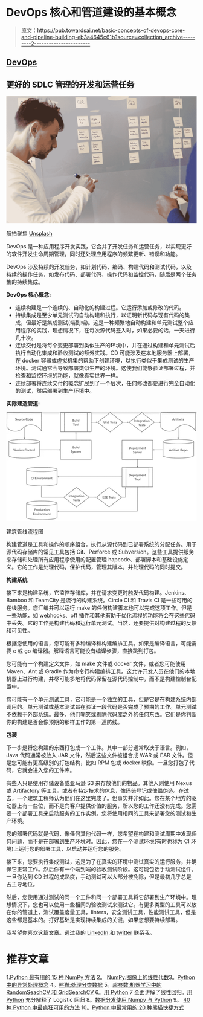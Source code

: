# DevOps 核心和管道建设的基本概念

> 原文：<https://pub.towardsai.net/basic-concepts-of-devops-core-and-pipeline-building-eb3a4645c61b?source=collection_archive---------2----------------------->

## [DevOps](https://towardsai.net/p/category/devops)

## 更好的 SDLC 管理的开发和运营任务

![](img/72f36691ee702d849aad149fdf3c675f.png)

航拍聚焦 [Unsplash](https://unsplash.com?utm_source=medium&utm_medium=referral)

DevOps 是一种应用程序开发实践，它合并了开发任务和运营任务，以实现更好的软件开发生命周期管理，同时还处理应用程序的频繁更新、错误和功能。

DevOps 涉及持续的开发任务，如计划代码、编码、构建代码和测试代码，以及持续的操作任务，如发布代码、部署代码、操作代码和监控代码，随后是两个任务集的持续集成。

**DevOps 核心概念:**

*   连续构建是一个连续的、自动化的构建过程。它运行添加或修改的代码。
*   持续集成是至少单元测试的自动构建和执行，以证明新代码与现有代码的集成，但最好是集成测试(端到端)。这是一种频繁地自动构建和单元测试整个应用程序的实践，理想情况下，在每次源代码签入时，如果必要的话，一天进行几十次。
*   连续交付是将每个变更部署到类似生产的环境中，并在通过构建和单元测试后执行自动化集成和验收测试的额外实践。CD 可能涉及在本地服务器上部署，在 docker 容器或虚拟机集的帮助下创建环境，以执行类似于集成测试的生产环境。测试通常会导致部署类似生产的环境。这使我们能够验证部署过程，并检查和监控环境的功能，就像真实世界一样。
*   连续部署将连续交付的概念扩展到了一个层次，任何修改都要进行完全自动化的测试，然后部署到生产环境中。

**实际建造管道:**

![](img/67cabb8104500cc5d9796eb7e76a95a7.png)

建筑管线流程图

构建管道是工具和操作的顺序组合，执行从源代码到已部署系统的分配任务。用于源代码存储库的常见工具包括 Git、Perforce 或 Subversion。这些工具提供服务来存储和处理所有应用程序使用的配置管理 hapcode、部署脚本和基础设施定义。它的工作是处理代码，保护代码，管理其版本，并处理代码的同时提交。

**构建系统**

接下来是构建系统，它监控存储库，并在请求变更时触发代码构建。Jenkins、Bamboo 和 TeamCity 是流行的构建系统。Circle CI 和 Travis CI 是一些可用的在线服务。您汇编并可以运行 make 的任何构建脚本也可以完成这项工作。但是一些功能，如 webhooks、off 插件和其他有助于优化流程的功能将会在这些代码中丢失。它的工作是构建代码和运行单元测试。当然，还要提供对构建过程的反馈和可见性。

根据您使用的语言，您可能有多种编译和构建编排工具。如果是编译语言，可能需要 c 或 go 编译器。解释语言可能没有编译步骤，直接跳到打包。

您可能有一个构建定义文件，如 make 文件或 docker 文件，或者您可能使用 Maven、Ant 或 Gradle 作为命令行构建编排工具。这允许开发人员在他们的本地机器上进行构建，并尽可能多地将代码保留在源代码控制中，而不是构建控制台配置中。

您可能有一个单元测试工具，它可能是一个独立的工具，但是它是在构建系统内部调用的。单元测试或基本测试旨在验证一段代码是否完成了预期的工作。单元测试不依赖于外部系统。最多，他们嘲笑或剔除代码库之外的任何东西。它们是你判断你的构建是否会像预期的那样工作的第一道防线。

**包装**

下一步是将您构建的东西打包成一个工件。其中一部分通常取决于语言。例如，Java 代码通常被放入 JAR 文件，然后这些文件被组合成 WAR 或 EAR 文件。但是您可能有更高级别的打包结构，比如 RPM 包或 docker 映像。一旦您打包了代码，它就会进入您的工件库。

有些人只是使用存储设备或亚马逊 S3 来存放他们的物品。其他人则使用 Nexus 或 Artifactory 等工具。或者有特定技术的休息，像码头登记或傀儡伪造。在过去，一个建筑工程师认为他们在这里完成了。但事实并非如此。您在某个地方的驱动器上有一些位，而不是向客户提供价值的服务，所以您的工作还没有完成。您需要一个部署工具来启动服务的工作实例。您将使用相同的工具来部署您的测试和生产环境。

您的部署代码就是代码，像任何其他代码一样，您希望在构建和测试周期中发现任何问题，而不是在部署到生产环境时。因此，您在一个测试环境(有时也称为 CI 环境)上运行您的部署工具，以启动并运行您的服务。

接下来，您要执行集成测试，这是为了在真实的环境中测试真实的运行服务，并确保它正常工作。然后你有一个端到端的验收测试阶段。这可能包括手动测试组件。一旦你达到 CD 过程的成熟度，手动测试可以大部分被免除，但是最初几乎总是占主导地位。

然后，您使用通过测试的同一个工件和同一个部署工具将它部署到生产环境中。理想情况下，您也可以使用一些相同的验收测试来测试它。有更多类型的工具可以放在你的管道上，测试覆盖度量工具，linters，安全测试工具，性能测试工具，但是这些都是基本的。打好基础是实现持续集成的关键，如果您想要持续部署。

我希望你喜欢这篇文章。通过我的 [LinkedIn](https://www.linkedin.com/in/data-scientist-95040a1ab/) 和 [twitter](https://twitter.com/amitprius) 联系我。

# 推荐文章

1.[Python 最有用的 15 种 NumPy 方法](/15-most-usable-numpy-methods-with-python-4d20eb93e149?sk=911d2bebf042b148be8f366b907af158)
2。 [NumPy:图像上的线性代数](/numpy-linear-algebra-on-images-ed3180978cdb?source=friends_link&sk=d9afa4a1206971f9b1f64862f6291ac0)3。[Python 中的异常处理概念](/exception-handling-concepts-in-python-4d5116decac3?source=friends_link&sk=a0ed49d9fdeaa67925eac34ecb55ea30)
4。[熊猫:处理分类数据](/pandas-dealing-with-categorical-data-7547305582ff?source=friends_link&sk=11c6809f6623dd4f6dd74d43727297cf)
5。[超参数:机器学习中的 RandomSeachCV 和 GridSearchCV](/hyper-parameters-randomseachcv-and-gridsearchcv-in-machine-learning-b7d091cf56f4?source=friends_link&sk=cab337083fb09601114a6e466ec59689)
6。[用 Python](https://medium.com/towards-artificial-intelligence/fully-explained-linear-regression-with-python-fe2b313f32f3?source=friends_link&sk=53c91a2a51347ec2d93f8222c0e06402)
7 全面讲解了线性回归。[用 Python](https://medium.com/towards-artificial-intelligence/fully-explained-logistic-regression-with-python-f4a16413ddcd?source=friends_link&sk=528181f15a44e48ea38fdd9579241a78)
充分解释了 Logistic 回归 8。[数据分发使用 Numpy 与 Python](/data-distribution-using-numpy-with-python-3b64aae6f9d6?source=friends_link&sk=809e75802cbd25ddceb5f0f6496c9803)
9。 [40 种 Python 中最疯狂可用的方法](https://medium.com/pythoneers/40-most-insanely-usable-methods-in-python-a983c78f5bfd?sk=07df9058ea3e8c2fce4318a73cd8fce9)
10。[Python 中最常用的 20 种熊猫快捷方式](https://medium.com/pythoneers/20-most-usable-pandas-shortcut-methods-in-python-c9bc065ce11e?sk=1faf673d0cdfb46234975cbdeed12beb)